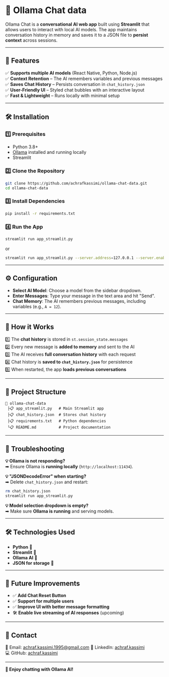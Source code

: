 # 🤖 Ollama Chat data 

Ollama Chat is a **conversational AI web app** built using **Streamlit** that allows users to interact with local AI models. The app maintains conversation history in memory and saves it to a JSON file to **persist context** across sessions.  

---

## 🚀 Features  
✅ **Supports multiple AI models** (React Native, Python, Node.js)  
✅ **Context Retention** – The AI remembers variables and previous messages  
✅ **Saves Chat History** – Persists conversation in `chat_history.json`  
✅ **User-Friendly UI** – Styled chat bubbles with an interactive layout  
✅ **Fast & Lightweight** – Runs locally with minimal setup  

---

## 🛠️ Installation  

### **1️⃣ Prerequisites**  
- Python 3.8+
- [Ollama](https://ollama.ai/) installed and running locally
- Streamlit  

### **2️⃣ Clone the Repository**
```bash
git clone https://github.com/achrafkassimi/ollama-chat-data.git
cd ollama-chat-data
```

### **3️⃣ Install Dependencies**
```bash
pip install -r requirements.txt
```

### **4️⃣ Run the App**
```bash
streamlit run app_streamlit.py
```
or
```bash
streamlit run app_streamlit.py --server.address=127.0.0.1 --server.enableCORS=false --server.enableXsrfProtection=false
```

---

## ⚙️ Configuration  

- **Select AI Model**: Choose a model from the sidebar dropdown.  
- **Enter Messages**: Type your message in the text area and hit "Send".  
- **Chat Memory**: The AI remembers previous messages, including variables (e.g., `A = 12`).  

---

## 📝 How it Works  

1️⃣ The **chat history** is stored in `st.session_state.messages`  
2️⃣ Every new message is **added to memory** and sent to the AI  
3️⃣ The AI receives **full conversation history** with each request  
4️⃣ Chat history is **saved to `chat_history.json`** for persistence  
5️⃣ When restarted, the app **loads previous conversations**  

---

## 📂 Project Structure  

```
📆 ollama-chat-data
 ├📋 app_streamlit.py   # Main Streamlit app
 ├📋 chat_history.json  # Stores chat history
 ├📋 requirements.txt   # Python dependencies
 └📋 README.md          # Project documentation
```

---

## 🔧 Troubleshooting  

**💡 Ollama is not responding?**  
➡ Ensure Ollama is **running locally** (`http://localhost:11434`).  

**💡 "JSONDecodeError" when starting?**  
➡ Delete `chat_history.json` and restart:  
```bash
rm chat_history.json
streamlit run app_streamlit.py
```

**💡 Model selection dropdown is empty?**  
➡ Make sure **Ollama is running** and serving models.  

---

## 🛠️ Technologies Used  
- **Python** 🐍  
- **Streamlit** 🎨  
- **Ollama AI** 🤖  
- **JSON for storage** 📄  

---

## 🎯 Future Improvements  
- ✅ **Add Chat Reset Button**  
- ✅ **Support for multiple users**  
- ✅ **Improve UI with better message formatting**  
- 🛠️ **Enable live streaming of AI responses** (upcoming)  

---

## 📩 Contact  
📧 Email: achraf.kassimi.1995@gmail.com
🔗 LinkedIn: [achraf.kassimi](https://linkedin.com/in/kassimi-achraf)  
💻 GitHub: [achraf.kassimi](https://github.com/achrafkassimi)  

---

**🚀 Enjoy chatting with Ollama AI!**

